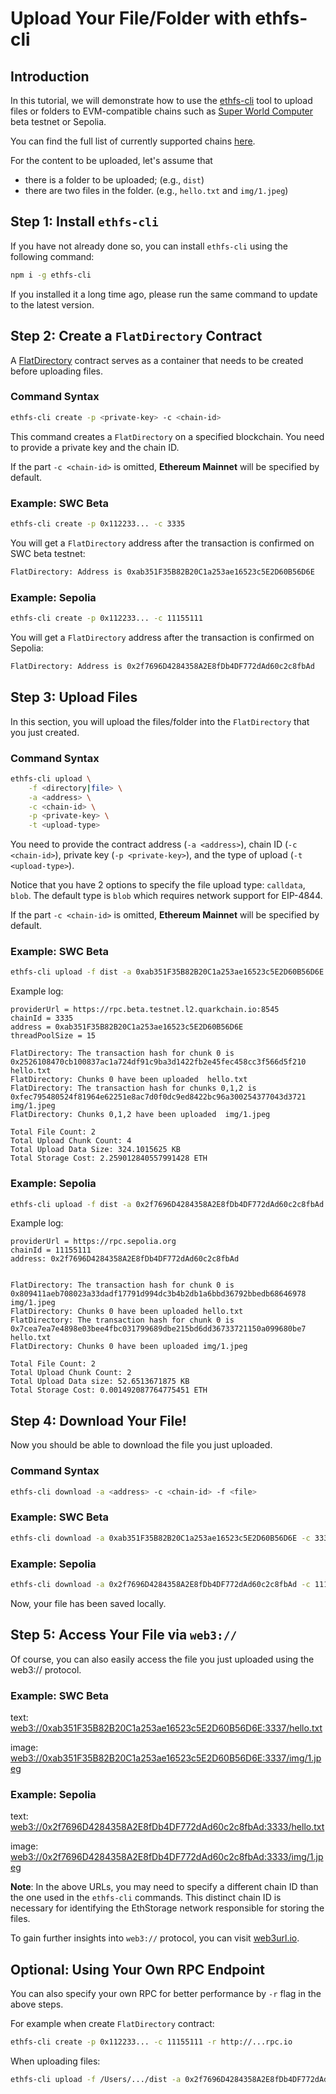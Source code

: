 # Upload Your File/Folder with ethfs-cli

## Introduction
In this tutorial, we will demonstrate how to use the [ethfs-cli](https://github.com/ethstorage/ethfs-cli/) tool to upload files or folders to EVM-compatible chains such as [Super World Computer](https://quarkchain.io) beta testnet or Sepolia.

You can find the full list of currently supported chains [here](https://github.com/ethstorage/ethfs-cli/?tab=readme-ov-file#supported-networks). 

For the content to be uploaded, let's assume that

* there is a folder to be uploaded; (e.g., `dist`)
* there are two files in the folder. (e.g., `hello.txt` and `img/1.jpeg`)

## Step 1: Install `ethfs-cli`

If you have not already done so, you can install `ethfs-cli` using the following command:

```bash
npm i -g ethfs-cli
```
If you installed it a long time ago, please run the same command to update to the latest version.

## Step 2: Create a `FlatDirectory` Contract

A [FlatDirectory](https://docs.web3url.io/advanced-topics/flatdirectory) contract serves as a container that needs to be created before uploading files. 

### Command Syntax

```bash
ethfs-cli create -p <private-key> -c <chain-id>
```
This command creates a `FlatDirectory` on a specified blockchain. You need to provide a private key and the chain ID. 

If the part `-c <chain-id>` is omitted, **Ethereum Mainnet** will be specified by default.

### Example: SWC Beta

```bash
ethfs-cli create -p 0x112233... -c 3335
```

You will get a `FlatDirectory` address after the transaction is confirmed on SWC beta testnet:

```bash
FlatDirectory: Address is 0xab351F35B82B20C1a253ae16523c5E2D60B56D6E
```

### Example: Sepolia

```bash
ethfs-cli create -p 0x112233... -c 11155111
```

You will get a `FlatDirectory` address after the transaction is confirmed on Sepolia:

```bash
FlatDirectory: Address is 0x2f7696D4284358A2E8fDb4DF772dAd60c2c8fbAd
```

## Step 3: Upload Files

In this section, you will upload the files/folder into the `FlatDirectory` that you just created.

### Command Syntax

```bash
ethfs-cli upload \
    -f <directory|file> \
    -a <address> \
    -c <chain-id> \
    -p <private-key> \
    -t <upload-type>
```
You need to provide the contract address (`-a <address>`), chain ID (`-c <chain-id>`), private key (`-p <private-key>`), and the type of upload (`-t <upload-type>`).

Notice that you have 2 options to specify the file upload type: `calldata`, `blob`.  The default type is `blob` which requires network support for EIP-4844.

If the part `-c <chain-id>` is omitted, **Ethereum Mainnet** will be specified by default.

### Example: SWC Beta

```bash
ethfs-cli upload -f dist -a 0xab351F35B82B20C1a253ae16523c5E2D60B56D6E -c 3335 -p 0x112233...
```
Example log:
```log
providerUrl = https://rpc.beta.testnet.l2.quarkchain.io:8545
chainId = 3335
address = 0xab351F35B82B20C1a253ae16523c5E2D60B56D6E 
threadPoolSize = 15 

FlatDirectory: The transaction hash for chunk 0 is 0x2526108470cb100837ac1a724df91c9ba3d1422fb2e45fec458cc3f566d5f210  hello.txt
FlatDirectory: Chunks 0 have been uploaded  hello.txt
FlatDirectory: The transaction hash for chunks 0,1,2 is 0xfec795480524f81964e62251e8ac7d0f0dc9ed8422bc96a300254377043d3721  img/1.jpeg
FlatDirectory: Chunks 0,1,2 have been uploaded  img/1.jpeg

Total File Count: 2
Total Upload Chunk Count: 4
Total Upload Data Size: 324.1015625 KB
Total Storage Cost: 2.259012840557991428 ETH
```
### Example: Sepolia

```bash
ethfs-cli upload -f dist -a 0x2f7696D4284358A2E8fDb4DF772dAd60c2c8fbAd -c 11155111 -p 0x112233... -t blob
```
Example log:
```log
providerUrl = https://rpc.sepolia.org
chainId = 11155111
address: 0x2f7696D4284358A2E8fDb4DF772dAd60c2c8fbAd


FlatDirectory: The transaction hash for chunk 0 is 0x809411aeb708023a33dadf17791d994dc3b4b2db1a6bbd36792bbedb68646978 img/1.jpeg
FlatDirectory: Chunks 0 have been uploaded hello.txt
FlatDirectory: The transaction hash for chunk 0 is 0x7cea7ea7e4898e03bee4fbc031799689dbe215bd6dd36733721150a099680be7 hello.txt
FlatDirectory: Chunks 0 have been uploaded img/1.jpeg

Total File Count: 2
Total Upload Chunk Count: 2
Total Upload Data size: 52.6513671875 KB
Total Storage Cost: 0.001492087764775451 ETH
```

## Step 4: Download Your File!

Now you should be able to download the file you just uploaded.

### Command Syntax

```bash
ethfs-cli download -a <address> -c <chain-id> -f <file>
```
### Example: SWC Beta

```bash
ethfs-cli download -a 0xab351F35B82B20C1a253ae16523c5E2D60B56D6E -c 3335 -f img/1.jpeg
```
### Example: Sepolia

```bash
ethfs-cli download -a 0x2f7696D4284358A2E8fDb4DF772dAd60c2c8fbAd -c 11155111 -f img/1.jpeg
```

Now, your file has been saved locally.

## Step 5: Access Your File via `web3://` 

Of course, you can also easily access the file you just uploaded using the web3:// protocol. 

### Example: SWC Beta

text:
[web3://0xab351F35B82B20C1a253ae16523c5E2D60B56D6E:3337/hello.txt](https://0xab351F35B82B20C1a253ae16523c5E2D60B56D6E.3337.w3link.io/hello.txt)

image:
[web3://0xab351F35B82B20C1a253ae16523c5E2D60B56D6E:3337/img/1.jpeg](https://0xab351F35B82B20C1a253ae16523c5E2D60B56D6E.3337.w3link.io/img/1.jpeg)

### Example: Sepolia

text:
[web3://0x2f7696D4284358A2E8fDb4DF772dAd60c2c8fbAd:3333/hello.txt](https://0x2f7696D4284358A2E8fDb4DF772dAd60c2c8fbAd.3333.w3link.io/hello.txt)

image:
[web3://0x2f7696D4284358A2E8fDb4DF772dAd60c2c8fbAd:3333/img/1.jpeg](https://0x2f7696D4284358A2E8fDb4DF772dAd60c2c8fbAd.3333.w3link.io/img/1.jpeg)

**Note**: In the above URLs, you may need to specify a different chain ID than the one used in the `ethfs-cli` commands. This distinct chain ID is necessary for identifying the EthStorage network responsible for storing the files.

To gain further insights into `web3://` protocol, you can visit [web3url.io](https://web3url.io).

## Optional: Using Your Own RPC Endpoint

You can also specify your own RPC for better performance by `-r` flag in the above steps. 

For example when create `FlatDirectory` contract:

```bash
ethfs-cli create -p 0x112233... -c 11155111 -r http://...rpc.io
```

When uploading files:

```bash
ethfs-cli upload -f /Users/.../dist -a 0x2f7696D4284358A2E8fDb4DF772dAd60c2c8fbAd -c 11155111 -p 0x112233... -r https://...rpc.io
```
